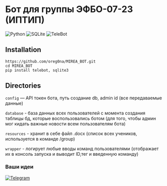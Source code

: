 # Бот для группы ЭФБО-07-23 (ИПТИП)

![Python](https://img.shields.io/badge/Python-3.12-blue?style=for-the-badge&logo=python)
![SQLite](https://img.shields.io/badge/sqlite-gray?style=for-the-badge&logo=sqlite)
![TeleBot](https://img.shields.io/badge/telebot-black?style=for-the-badge&logo=telebot)

## Installation
```
https://github.com/oreg0na/MIREA_BOT.git
cd MIREA_BOT
pip install telebot, sqlite3
```

## Directories
`config` — API токен бота, путь создание db, admin id (все передаваемые данные)

`database` - база данных всех пользователей с момента создания таблицы бд, которые воспользовались ботом (для того, чтобы админ мог кидать важные новости всем пользователям бота)

`resources` - хранит в себе файл .docx (список всех учеников, используется в команде /group)

`wrapper` - логирует любые вводы команд пользователями (отображает их в консоль запуска и выводит ID,тег и введенную команду)

### Ваши идеи
[![Telegram](https://img.shields.io/badge/Telegram-blue?style=for-the-badge&logo=Telegram)](https://t.me/svpg16)
